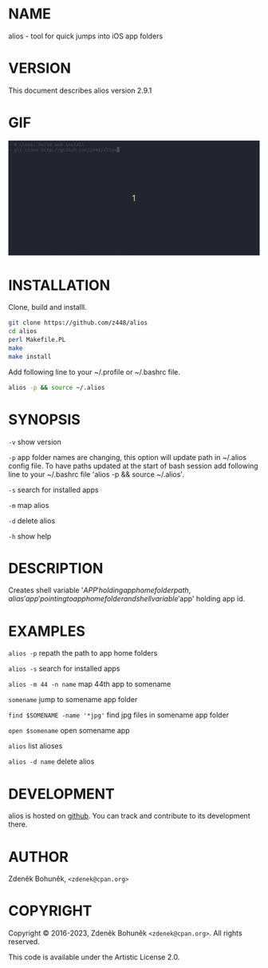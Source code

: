 # NAME

alios - tool for quick jumps into iOS app folders 

# VERSION

This document describes alios version 2.9.1

# GIF

![alios](https://raw.githubusercontent.com/z448/alios/master/alios.gif)

# INSTALLATION

Clone, build and installl.

```bash
git clone https://github.com/z448/alios
cd alios
perl Makefile.PL
make
make install
```

Add following line to your ~/.profile or ~/.bashrc file.

```bash
alios -p && source ~/.alios
```


# SYNOPSIS

`-v` show version 

`-p` app folder names are changing, this option will update path in ~/.alios config file. To have paths updated at the start of bash session add following line to your ~/.bashrc file 'alios -p && source ~/.alios'.

`-s` search for installed apps

`-m` map alios

`-d` delete alios

`-h` show help

# DESCRIPTION

Creates shell variable '$APP' holding app home folder path, alias 'app' pointing to app home folder and shell variable '$app' holding app id.

# EXAMPLES

`alios -p` repath the path to app home folders

`alios -s` search for installed apps

`alios -m 44 -n name` map 44th app to somename

`somename` jump to somename app folder

`find $SOMENAME -name '*jpg'` find jpg files in somename app folder

`open $somename` open somename app

`alios` list alioses

`alios -d name` delete alios

# DEVELOPMENT

alios is hosted on [github](https://github.com/z448/alios). You can track and contribute to its development there.

# AUTHOR

Zdeněk Bohuněk, `<zdenek@cpan.org>`

# COPYRIGHT

Copyright © 2016-2023, Zdeněk Bohuněk `<zdenek@cpan.org>`. All rights reserved. 

This code is available under the Artistic License 2.0.
